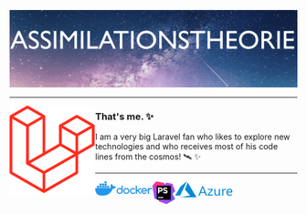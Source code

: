 [![Header](https://github.com/Assimilationstheorie/Assimilationstheorie/blob/master/header.png "Header")](https://leafhouse.de/)

 ---
 
<p>
 <img width="150" align='left' src="https://github.com/Assimilationstheorie/Assimilationstheorie/blob/master/laravel.png?raw=true">
</p>
 
### That's me. ✨

I am a very big Laravel fan who likes to explore new technologies and who receives most of his code lines from the cosmos! 🛰 ✨ 

 ---
 
<p style="poasition:fixed">
 <img width="100" align='left' src="https://github.com/Assimilationstheorie/Assimilationstheorie/blob/master/docker.png?raw=true">
  <img width="40" align='left' src="https://github.com/Assimilationstheorie/Assimilationstheorie/blob/master/phpstorm.png?raw=true">
  <img width="100" align='left' src="https://github.com/Assimilationstheorie/Assimilationstheorie/blob/master/azure.png?raw=true">
</p>
